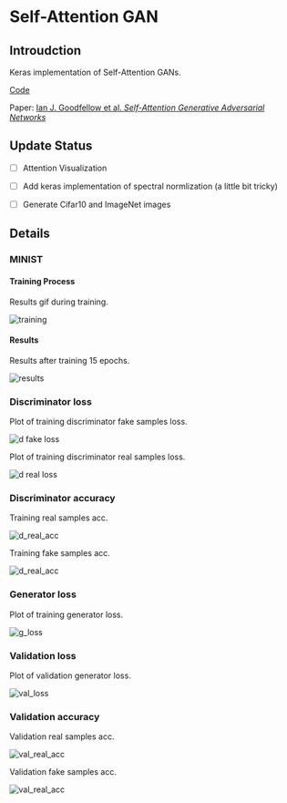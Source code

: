 # Self-Attention GAN

## Introudction

Keras implementation of Self-Attention GANs.


[Code](sagan.py)

Paper: [Ian J. Goodfellow et al. *Self-Attention Generative Adversarial Networks*](https://arxiv.org/abs/1805.08318)


## Update Status

 * [ ] Attention Visualization
 * [ ] Add keras implementation of spectral normlization (a little bit tricky)
 * [ ] Generate Cifar10 and ImageNet images


## Details

### MINIST

#### Training Process

Results gif during training.  


![training](./images/results.gif)

#### Results
Results after training 15 epochs.  


![results](./images/15.png)


### Discriminator loss

Plot of training discriminator fake samples loss.  

![d fake loss](./images/d_fake_loss.png)

Plot of training discriminator real samples loss.  

![d real loss](./images/d_real_loss.png)

### Discriminator accuracy

Training real samples acc.  


![d_real_acc](./images/d_acc_real.png)

Training fake samples acc.  


![d_real_acc](./images/d_acc_fake.png)


### Generator loss

Plot of training generator loss.  


![g_loss](./images/g_loss.png)

### Validation loss

Plot of validation generator loss.  


![val_loss](./images/val_loss.png)

### Validation accuracy

Validation real samples acc.  


![val_real_acc](./images/val_real_acc.png)

Validation fake samples acc.  


![val_real_acc](./images/val_fake_acc.png)
